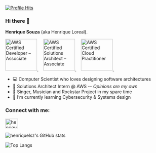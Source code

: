 [![Profile Hits](https://hits.seeyoufarm.com/api/count/incr/badge.svg?url=https%3A%2F%2Fgithub.com%2Fhenriquelsz&count_bg=%2379C83D&title_bg=%23555555&icon=&icon_color=%23E7E7E7&title=hits&edge_flat=false)](https://hits.seeyoufarm.com)

### Hi there 👋

**Henrique Souza** (aka Henrique Loreal).

<p align="left">
<a 
   href="https://www.credly.com/badges/399595b0-d30c-410d-9a3a-fa3c77a15514/public_url"
   target="_blank" 
   title="Badge AWS Developer – Associate" 
   alt="AWS Certified Developer – Associate">
   <img 
      src="https://images.credly.com/size/680x680/images/b9feab85-1a43-4f6c-99a5-631b88d5461b/image.png"
      alt="AWS Certified Developer – Associate"
      width="100px" 
      style="max-width:100px;"
      />
</a>&nbsp; &nbsp;
<a 
   href="https://www.credly.com/badges/d83490a1-96ae-4ab4-bdea-91d30a1a15ec/public_url"
   target="_blank" 
   title="Badge AWS Certified Solutions Architect – Associate" 
   alt="AWS Certified Solutions Architect – Associate">
   <img 
      src="https://images.credly.com/size/220x220/images/0e284c3f-5164-4b21-8660-0d84737941bc/image.png"
      alt="AWS Certified Solutions Architect – Associate"
      width="100px" 
      style="max-width:100px;"
      />
</a>&nbsp; &nbsp;
<a 
   href="https://www.credly.com/badges/0931f88f-c1a2-4e9a-8887-79898e9acb18/public_url"
   target="_blank" 
   title="Badge AWS Certified Cloud Practitioner" 
   alt="AWS Certified Cloud Practitioner">
   <img 
      src="https://images.credly.com/size/220x220/images/00634f82-b07f-4bbd-a6bb-53de397fc3a6/image.png"
      alt="AWS Certified Cloud Practitioner"
      width="100px" 
      style="max-width:100px;"
      />
</a>&nbsp; &nbsp;
</p>

- 💻 Computer Scientist who loves designing software architectures
- 🚀 Solutions Architect Intern @ AWS -- *Opinions are my own*
- :guitar: Singer, Musician and Rockstar Project in my spare time
- :brain: I’m currently learning Cybersecurity & Systems design

<h3 align="left">Connect with me:</h3>
<p align="left">
<a href="https://www.linkedin.com/in/henrique-leonardo-souza-2001/" target="blank"><img align="center" src="https://raw.githubusercontent.com/rahuldkjain/github-profile-readme-generator/master/src/images/icons/Social/linked-in-alt.svg" alt="henrique_souza" height="30" width="40" /></a>
</p>

![henriquelsz's GitHub stats](https://github-readme-stats-sigma-five.vercel.app/api/top-langs/?username=henriquelsz&theme=react&line_height=40&hide=css)

![Top Langs](https://github-readme-stats.vercel.app/api/top-langs/?username=henriquelsz)